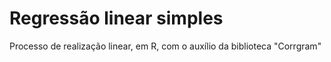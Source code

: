 # Regressão linear simples
Processo de realização linear, em R, com o auxílio da biblioteca "Corrgram"
